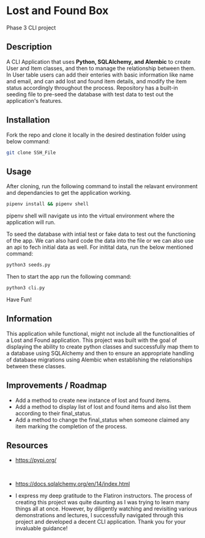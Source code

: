 # Lost and Found Box

Phase 3 CLI project

## Description

A CLI Application that uses **Python, SQLAlchemy, and Alembic** to create User and Item classes, and then to manage the relationship between them. In User table users can add their enteries with basic information like name and email, and can add lost and found item details, and modify the item status accordingly throughout the process. Repository has a built-in seeding file to pre-seed the database with test data to test out the application's features.

## Installation

Fork the repo and clone it locally in the desired destination folder using below command:

```bash
git clone SSH_File
```

## Usage

After cloning, run the following command to install the relavant environment and dependancies to get the application working.

```bash
pipenv install && pipenv shell
```

pipenv shell will navigate us into the virtual environment where the application will run.

To seed the database with intial test or fake data to test out the functioning of the app. We can also hard code the data into the file or we can also use an api to fech initial data as well. For initital data, run the below mentioned command:

```bash
python3 seeds.py
```

Then to start the app run the following command:

```bash
python3 cli.py
```

Have Fun!

## Information

This application while functional, might not include all the functionalities of a Lost and Found application. This project was built with the goal of displaying the ability to create python classes and successfully map them to a database using SQLAlchemy and then to ensure an appropriate handling of database migrations using Alembic when establishing the relationships between these classes.

## Improvements / Roadmap

- Add a method to create new instance of lost and found items.
- Add a method to display list of lost and found items and also list them according to their final_status.
- Add a method to change the final_status when someone claimed any item marking the completion of the process.

## Resources

- https://pypi.org/

<br>

- https://docs.sqlalchemy.org/en/14/index.html

- I express my deep gratitude to the Flatiron instructors. The process of creating this project was quite daunting as I was trying to learn many things all at once. However, by diligently watching and revisiting various demonstrations and lectures, I successfully navigated through this project and developed a decent CLI application. Thank you for your invaluable guidance!
